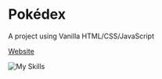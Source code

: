 # Pokédex
A project using Vanilla HTML/CSS/JavaScript

<a href="https://giancarlo-k.github.io/pokedex/" target="_blank">Website</a><br>

![My Skills](https://skillicons.dev/icons?i=js,html,css)

